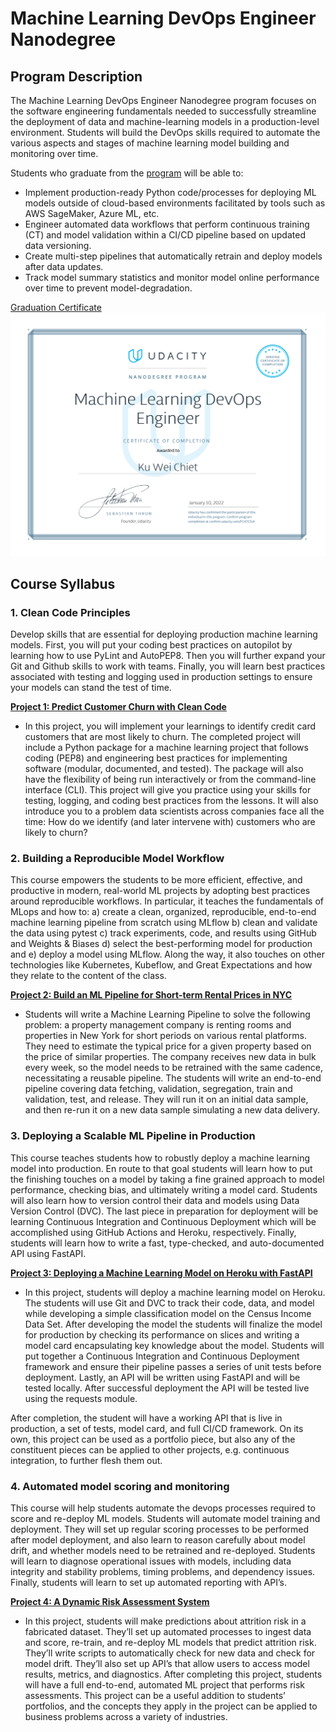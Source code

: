 # Machine Learning DevOps Engineer Nanodegree

## Program Description  
The Machine Learning DevOps Engineer Nanodegree program focuses on the software engineering fundamentals needed to successfully streamline the deployment of data and machine-learning models in a production-level environment. Students will build the DevOps skills required to automate the various aspects and stages of machine learning model building and monitoring over time.

Students who graduate from the [program](https://www.udacity.com/course/machine-learning-dev-ops-engineer-nanodegree--nd0821) will be able to:
* Implement production-ready Python code/processes for deploying ML models outside of
cloud-based environments facilitated by tools such as AWS SageMaker, Azure ML, etc.
* Engineer automated data workflows that perform continuous training (CT) and model
validation within a CI/CD pipeline based on updated data versioning.
* Create multi-step pipelines that automatically retrain and deploy models after data updates.
* Track model summary statistics and monitor model online performance over time to prevent
model-degradation.

[Graduation Certificate](https://confirm.udacity.com/FCA7C5LK)
<img src="./images/certificate.svg">

## Course Syllabus
### 1. **Clean Code Principles**
Develop skills that are essential for deploying production machine learning models. First, you will put your coding best practices on autopilot by learning how to use PyLint and AutoPEP8. Then you will further expand your Git and Github skills to work with teams. Finally, you will learn best practices associated with testing and logging used in production settings to ensure your models can stand the test of time.

  **[Project 1: Predict Customer Churn with Clean Code](./project_1)**
  * In this project, you will implement your learnings to identify credit card customers that are most likely to churn. The completed project will include a Python package for a machine learning project that follows coding (PEP8) and engineering best practices for implementing software (modular, documented, and tested). The package will also have the flexibility of being run interactively or from the command-line interface (CLI). This project will give you practice using your skills for testing, logging, and coding best practices from the lessons. It will also introduce you to a problem data scientists across companies face all the time: How do we identify (and later intervene with) customers who are likely to churn?


### 2. **Building a Reproducible Model Workflow**
This course empowers the students to be more efficient, effective, and productive in modern, real-world ML projects by adopting best practices around reproducible workflows. In particular, it teaches the fundamentals of MLops and how to: a) create a clean, organized, reproducible, end-to-end machine learning pipeline from scratch using MLflow b) clean and validate the data using pytest c) track experiments, code, and results using GitHub and Weights & Biases d) select the best-performing model for production and e) deploy a model using MLflow. Along the way, it also touches on other technologies like Kubernetes, Kubeflow, and Great Expectations and how they relate to the content of the class.

  **[Project 2: Build an ML Pipeline for Short-term Rental Prices in NYC](https://github.com/weichiet/nd0821-c2-build-model-workflow-starter)**
  * Students will write a Machine Learning Pipeline to solve the following problem: a property management company is renting rooms and properties in New York for short periods on various rental platforms. They need to estimate the typical price for a given property based on the price of similar properties. The company receives new data in bulk every week, so the model needs to be retrained with the same cadence, necessitating a reusable pipeline. The students will write an end-to-end pipeline covering data fetching, validation, segregation, train and validation, test, and release. They will run it on an initial data sample, and then re-run it on a new data sample simulating a new data delivery.

### 3. **Deploying a Scalable ML Pipeline in Production**
This course teaches students how to robustly deploy a machine learning model into production. En route to that goal students will learn how to put the finishing touches on a model by taking a fine grained approach to model performance, checking bias, and ultimately writing a model card. Students will also learn how to version control their data and models using Data Version Control (DVC). The last piece in preparation for deployment will be learning Continuous Integration and Continuous Deployment which will be accomplished using GitHub Actions and Heroku, respectively. Finally, students will learn how to write a fast, type-checked, and auto-documented API using FastAPI.

  **[Project 3: Deploying a Machine Learning Model on Heroku with FastAPI](https://github.com/weichiet/Deploying-a-Machine-Learning-Model-on-Heroku-with-FastAPI)**
  * In this project, students will deploy a machine learning model on Heroku. The students will use Git and DVC to track their code, data, and model while developing a simple classification model on the Census Income Data Set. After developing the model the students will finalize the model for production by checking its performance on slices and writing a model card encapsulating key knowledge about the model. Students will put together a Continuous Integration and Continuous Deployment framework and ensure their pipeline passes a series of unit tests before deployment. Lastly, an API will be written using FastAPI and will be tested locally. After successful deployment the API will be tested live using the requests module.

  After completion, the student will have a working API that is live in production, a set of tests, model card, and full CI/CD framework. On its own, this project can be used as a portfolio piece, but also any of the constituent pieces can be applied to other projects, e.g. continuous integration, to further flesh them out.

### 4. **Automated model scoring and monitoring**
This course will help students automate the devops processes required to score and re-deploy ML models. Students will automate model training and deployment. They will set up regular scoring processes to be performed after model deployment, and also learn to reason carefully about model drift, and whether models need to be retrained and re-deployed. Students will learn to diagnose operational issues with models, including data integrity and stability problems, timing problems, and dependency issues. Finally, students will learn to set up automated reporting with API’s.

  **[Project 4: A Dynamic Risk Assessment System](./project_4)**
  * In this project, students will make predictions about attrition risk in a fabricated dataset. They’ll set up automated processes to ingest data and score, re-train, and re-deploy ML models that predict attrition risk. They’ll write scripts to automatically check for new data and check for model drift. They’ll also set up API’s that allow users to access model results, metrics, and diagnostics. After completing this project, students will have a full end-to-end, automated ML project that performs risk assessments. This project can be a useful addition to students’ portfolios, and the concepts they apply in the project can be applied to business problems across a variety of industries.

